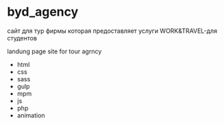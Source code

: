# byd_agency
сайт для тур фирмы которая предоставляет услуги WORK&TRAVEL-для студентов

landung page site for tour agrncy

  - html
  - css
  - sass
  - gulp
  - mpm
  - js
  - php
  - animation
